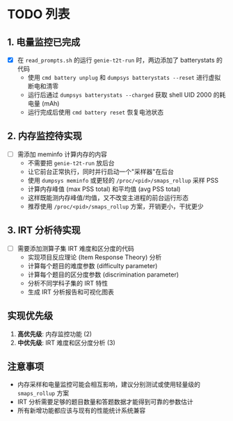 # TODO 列表

## 1. 电量监控已完成
- [x] 在 `read_prompts.sh` 的运行 `genie-t2t-run` 时，两边添加了 batterystats 的代码
  - 使用 `cmd battery unplug` 和 `dumpsys batterystats --reset` 进行虚拟断电和清零
  - 运行后通过 `dumpsys batterystats --charged` 获取 shell UID 2000 的耗电量 (mAh)
  - 运行完成后使用 `cmd battery reset` 恢复电池状态

## 2. 内存监控待实现
- [ ] 需添加 meminfo 计算内存的内容
  - 不需要把 `genie-t2t-run` 放后台
  - 让它前台正常执行，同时并行启动一个"采样器"在后台
  - 使用 `dumpsys meminfo` 或更轻的 `/proc/<pid>/smaps_rollup` 采样 PSS
  - 计算内存峰值 (max PSS total) 和平均值 (avg PSS total)
  - 这样既能测内存峰值/均值，又不改变主进程的前台运行形态
  - 推荐使用 `/proc/<pid>/smaps_rollup` 方案，开销更小，干扰更少

## 3. IRT 分析待实现
- [ ] 需要添加测算子集 IRT 难度和区分度的代码
  - 实现项目反应理论 (Item Response Theory) 分析
  - 计算每个题目的难度参数 (difficulty parameter)
  - 计算每个题目的区分度参数 (discrimination parameter)
  - 分析不同学科子集的 IRT 特性
  - 生成 IRT 分析报告和可视化图表

## 实现优先级
1. **高优先级**: 内存监控功能 (2)
2. **中优先级**: IRT 难度和区分度分析 (3)

## 注意事项
- 内存采样和电量监控可能会相互影响，建议分别测试或使用轻量级的 `smaps_rollup` 方案
- IRT 分析需要足够的题目数量和答题数据才能得到可靠的参数估计
- 所有新增功能都应该与现有的性能统计系统兼容
